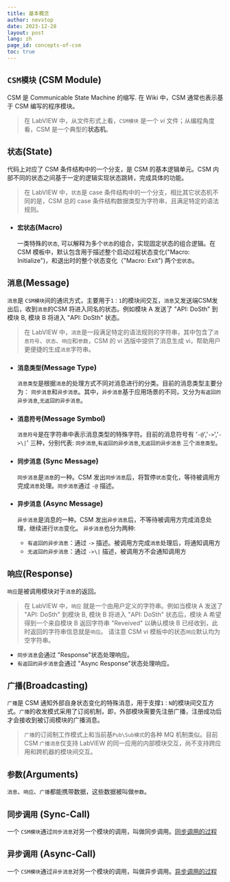 ```yaml
---
title: 基本概念
author: nevstop
date: 2023-12-28
layout: post
lang: zh
page_id: concepts-of-csm
toc: true
---
```


## `CSM模块` (CSM Module)

CSM 是 Communicable State Machine 的缩写. 在 Wiki 中，CSM 通常也表示基于 CSM 编写的程序模块。

> 在 LabVIEW 中，从文件形式上看，`CSM模块` 是一个 _vi_ 文件；从编程角度看，CSM 是一个典型的**状态机**。

## `状态`(State)

代码上对应了 CSM 条件结构中的一个分支，是 CSM 的基本逻辑单元。CSM 内部不同的状态之间基于一定的逻辑实现状态跳转，完成具体的功能。


> 在 LabVIEW 中，`状态`是 case 条件结构中的一个分支，相比其它状态机不同的是，CSM 总的 case 条件结构数据类型为字符串，且满足特定的语法规则。

- ### `宏状态`(Macro)

  一类特殊的`状态`, 可以解释为多个`状态`的组合，实现固定状态的组合逻辑。在 CSM 模板中，默认包含用于描述整个启动过程状态变化("Macro: Initialize")，和退出时的整个状态变化（"Macro: Exit") 两个`宏状态`。

## `消息`(Message)

`消息`是 `CSM模块`间的通讯方式，主要用于`1：1`的模块间交互，`消息`又发送端CSM发出后，收到`消息`的CSM 将进入同名的状态。例如模块 A 发送了 "API: DoSth" 到模块 B, 模块 B 将进入 "API: DoSth" 状态。


> 在 LabVIEW 中，`消息`是一段满足特定的语法规则的字符串，其中包含了`消息符号`、`状态`、`响应`和`参数`，CSM 的 vi 选版中提供了消息生成 vi，帮助用户更便捷的生成`消息`字符串。

- ### `消息类型`(Message Type)

  `消息类型`是根据`消息`的处理方式不同对消息进行的分类。目前的消息类型主要分为： `同步消息`和`异步消息`。其中，`异步消息`基于应用场景的不同，又分为`有返回的异步消息`,`无返回的异步消息`。

- ### `消息符号`(Message Symbol)

  `消息符号`是在字符串中表示消息类型的特殊字符。目前的消息符号有 '`-@`','`->`','`->\|`' 三种，分别代表: `同步消息`,`有返回的异步消息`,`无返回的异步消息` 三个`消息类型`。

- ### `同步消息` (Sync Message)

  `同步消息`是`消息`的一种。CSM 发出`同步消息`后，将暂停`状态`变化，等待被调用方完成`消息`处理。`同步消息`通过 `-@` 描述。

- ### `异步消息` (Async Message)

  `异步消息`是消息的一种。CSM 发出`异步消息`后，不等待被调用方完成消息处理，继续进行`状态`变化。
  `异步消息`也分为两种:

  - `有返回的异步消息`：通过 `->` 描述。被调用方完成`消息`处理后，将通知调用方
  - `无返回的异步消息`：通过 `->\|` 描述，被调用方不会通知调用方

## `响应`(Response)

`响应`是被调用模块对于`消息`的返回。


> 在 LabVIEW 中，`响应` 就是一个由用户定义的字符串。例如当模块 A 发送了 "API: DoSth" 到模块 B, 模块 B 将进入 "API: DoSth" 状态后，模块 A 希望得到一个来自模块 B 返回字符串 "Reveived" 以确认模块 B 已经收到，此时返回的字符串信息就是`响应`。
> 请注意 CSM vi 模板中的状态`响应`默认均为空字符串。

- `同步消息`会通过 "Response"状态处理响应。
- `有返回的异步消息`会通过 "Async Response"状态处理响应。

## `广播`(Broadcasting)

`广播`是 CSM 通知外部自身状态变化的特殊消息，用于支撑`1：N`的模块间交互方式。`广播`的收发模式采用了订阅机制，即，外部模块需要先注册广播，注册成功后才会接收到被订阅模块的广播消息。
> `广播`的订阅制工作模式上和当前基`Pub\Sub模式`的各种 MQ 机制类似。目前 CSM `广播消息`仅支持 LabVIEW 的同一应用的内部模块交互，尚不支持跨应用和跨机器的模块间交互。

## `参数`(Arguments)

`消息`、`响应`、`广播`都能携带数据，这些数据被叫做`参数`。

## `同步调用` (Sync-Call)

一个 `CSM模块`通过`同步消息`对另一个模块的调用，叫做同步调用。[同步调用的过程](2023-12-29-communication.html#csm-同步消息-执行过程)

## `异步调用` (Async-Call)

一个 `CSM模块`通过`异步消息`对另一个模块的调用，叫做异步调用。[异步调用的过程](./2023-12-29-communication.html#csm-异步消息-执行过程)

